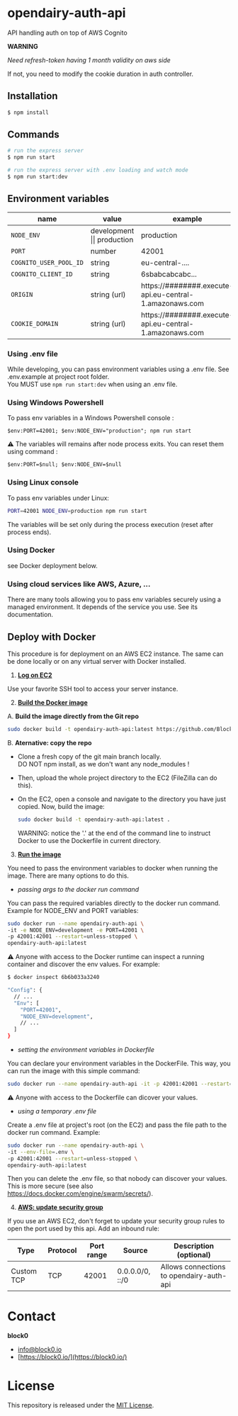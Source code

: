 # opendairy-auth-api

API handling auth on top of AWS Cognito

**WARNING**

*Need refresh-token having 1 month validity on aws side*

If not, you need to modify the cookie duration in auth controller.


## Installation

```bash
$ npm install
```

## Commands

```bash
# run the express server
$ npm run start

# run the express server with .env loading and watch mode
$ npm run start:dev
```


## Environment variables

| name | value | example |
| --- | --- | --- |
| ```NODE_ENV``` | development \|\| production | production |
| ```PORT``` | number | 42001 |
| ```COGNITO_USER_POOL_ID``` | string | eu-central-.... |
| ```COGNITO_CLIENT_ID``` | string | 6sbabcabcabc... |
| ```ORIGIN``` | string (url) | https://########.execute-api.eu-central-1.amazonaws.com |
| ```COOKIE_DOMAIN``` | string (url) | https://########.execute-api.eu-central-1.amazonaws.com |


### Using .env file
While developing, you can pass environment variables using a .env file.
See .env.example at project root folder.   
You MUST use ```npm run start:dev``` when using an .env file.

### Using Windows Powershell
To pass env variables in a Windows Powershell console :
```posh
$env:PORT=42001; $env:NODE_ENV="production"; npm run start
 ```
:warning: The variables will remains after node process exits. You can reset them using command :
```posh
$env:PORT=$null; $env:NODE_ENV=$null
 ```

### Using Linux console
To pass env variables under Linux:
```sh
PORT=42001 NODE_ENV=production npm run start
```
The variables will be set only during the process execution (reset after process ends).

### Using Docker
see Docker deployment below.

### Using cloud services like AWS, Azure, ...
There are many tools allowing you to pass env variables securely using a managed environment. It depends of the service you use. See its documentation.


## Deploy with Docker
This procedure is for deployment on an AWS EC2 instance. The same can be done locally or on any virtual server with Docker installed.

1. **<u>Log on EC2</u>**

Use your favorite SSH tool to access your server instance.


2. **<u>Build the Docker image</u>**


A. **Build the image directly from the Git repo**

```sh
sudo docker build -t opendairy-auth-api:latest https://github.com/Block0-Blockstart/opendairy-auth-api.git
```

B. **Aternative: copy the repo**

* Clone a fresh copy of the git main branch locally.\
DO NOT npm install, as we don't want any node_modules !           

* Then, upload the whole project directory to the EC2 (FileZilla can do this).

* On the EC2, open a console and navigate to the directory you have just copied. Now, build the image:

  ```sh
  sudo docker build -t opendairy-auth-api:latest .
  ``` 

  WARNING: notice the '.' at the end of the command line to instruct Docker to use the Dockerfile in current directory.


3. **<u>Run the image</u>**

You need to pass the environment variables to docker when running the image. There are many options to do this.


* *passing args to the docker run command*

You can pass the required variables directly to the docker run command. Example for NODE_ENV and PORT variables:

```sh
sudo docker run --name opendairy-auth-api \
-it -e NODE_ENV=development -e PORT=42001 \
-p 42001:42001 --restart=unless-stopped \
opendairy-auth-api:latest
```

:warning: Anyone with access to the Docker runtime can inspect a running container and discover the env values. For example:
```sh
$ docker inspect 6b6b033a3240

"Config": {
  // ...
  "Env": [
    "PORT=42001",
    "NODE_ENV=development",
    // ...
  ]
}
```

* *setting the environment variables in Dockerfile*

You can declare your environment variables in the DockerFile. This way, you can run the image with this simple command:

```sh
sudo docker run --name opendairy-auth-api -it -p 42001:42001 --restart=unless-stopped opendairy-auth-api:latest
```
:warning: Anyone with access to the Dockerfile can dicover your values.

* *using a temporary .env file*

Create a .env file at project's root (on the EC2) and pass the file path to the docker run command. Example:

```sh
sudo docker run --name opendairy-auth-api \
-it --env-file=.env \
-p 42001:42001 --restart=unless-stopped \
opendairy-auth-api:latest
```

Then you can delete the .env file, so that nobody can discover your values. This is more secure (see also https://docs.docker.com/engine/swarm/secrets/).

4. **<u>AWS: update security group</u>**

If you use an AWS EC2, don't forget to update your security group rules to open the port used by this api. Add an inbound rule:

| Type | Protocol | Port range | Source | Description (optional) |
| --- | --- | --- | --- | --- |
| Custom TCP | TCP | 42001 | 0.0.0.0/0, ::/0 | Allows connections to opendairy-auth-api

# Contact
**block0**
+ info@block0.io
+ [https://block0.io/](https://block0.io/)

# License
This repository is released under the [MIT License](https://opensource.org/licenses/MIT).
